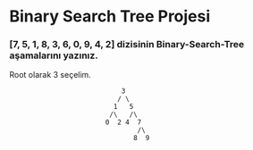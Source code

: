 # Binary Search Tree Projesi
### [7, 5, 1, 8, 3, 6, 0, 9, 4, 2] dizisinin Binary-Search-Tree aşamalarını yazınız.
Root olarak 3 seçelim.
    
                                3
                               / \
                              1   5
                             /\   /\
                            0  2 4  7
                                    /\
                                   8  9
